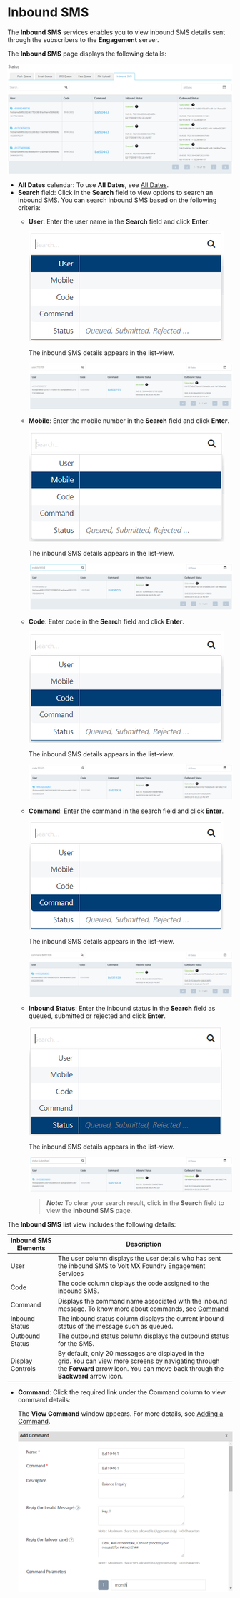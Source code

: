                             


Inbound SMS
===========

The **Inbound SMS** services enables you to view inbound SMS details sent through the subscribers to the **Engagement** server.

The **Inbound SMS** page displays the following details:

![](../Resources/Images/Settings/Status/inbound_sms/inboundsmshomepage_636x310.png)

*   **All Dates** calendar: To use **All Dates**, see [All Dates](../Dashboard/Dashboard.md#All_Dates).
*   **Search** field: Click in the **Search** field to view options to search an inbound SMS. You can search inbound SMS based on the following criteria:
    *   **User**: Enter the user name in the **Search** field and click **Enter**.
        
        ![](../Resources/Images/Settings/Status/inbound_sms/searchinbounuser.png)
        
        The inbound SMS details appears in the list-view.
        
        ![](../Resources/Images/Settings/Status/inbound_sms/searchuserresult_561x128.png)
        
    *   **Mobile**: Enter the mobile number in the **Search** field and click **Enter**.
        
        ![](../Resources/Images/Settings/Status/inbound_sms/inboundsmsmobile.png)
        
        The inbound SMS details appears in the list-view.
        
        ![](../Resources/Images/Settings/Status/inbound_sms/searchmobileresult_556x128.png)
        
    *   **Code**: Enter code in the **Search** field and click **Enter**.
        
        ![](../Resources/Images/Settings/Status/inbound_sms/searchinboundsmscode.png)
        
        The inbound SMS details appears in the list-view.
        
        ![](../Resources/Images/Settings/Status/inbound_sms/searchcoderesult_557x97.png)
        
    *   **Command**: Enter the command in the search field and click **Enter**.
        
        ![](../Resources/Images/Settings/Status/inbound_sms/inboundsmscommand.png)
        
        The inbound SMS details appears in the list-view.
        
        ![](../Resources/Images/Settings/Status/inbound_sms/searchcommandresult_556x124.png)
        
    *   **Inbound Status**: Enter the inbound status in the **Search** field as queued, submitted or rejected and click **Enter**.
        
        ![](../Resources/Images/Settings/Status/inbound_sms/inboundsmsstatus.png)
        
        The inbound SMS details appears in the list-view.
        
        ![](../Resources/Images/Settings/Status/inbound_sms/searchsubmitted_560x96.png)
        
        > **_Note:_** To clear your search result, click in the **Search** field to view the **Inbound SMS** page.
        

The **Inbound SMS** list view includes the following details:

  
| Inbound SMS Elements | Description |
| --- | --- |
| User | The user column displays the user details who has sent the inbound SMS to Volt MX Foundry Engagement Services |
| Code | The code column displays the code assigned to the inbound SMS. |
| Command | Displays the command name associated with the inbound message. To know more about commands, see [Command](#Command) |
| Inbound Status | The inbound status column displays the current inbound status of the message such as queued. |
| Outbound Status | The outbound status column displays the outbound status for the SMS. |
| Display Controls | By default, only 20 messages are displayed in the grid. You can view more screens by navigating through the **Forward** arrow icon. You can move back through the **Backward** arrow icon. |

*   **Command**: Click the required link under the Command column to view command details:
    
    The **View Command** window appears. For more details, see [Adding a Command](../Administration/SMS_Configuration.md#adding-a-command).
    
    ![](../Resources/Images/Settings/Status/inbound_sms/viewcommand_595x436.png)
